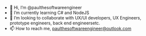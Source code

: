 - 👋 Hi, I’m @paulthesoftwareengineer
- 🌱 I’m currently learning C# and NodeJS
- 💞️ I’m looking to collaborate with UX/UI developers, UX Engineers, prototype engineers, back end engineersetc.
- 📫 How to reach me, paulthesoftwareengineer@outlook.com

<!---
paulthesoftwareengineer/paulthesoftwareengineer is a ✨ special ✨ repository because its `README.md` (this file) appears on your GitHub profile.
You can click the Preview link to take a look at your changes.
--->
